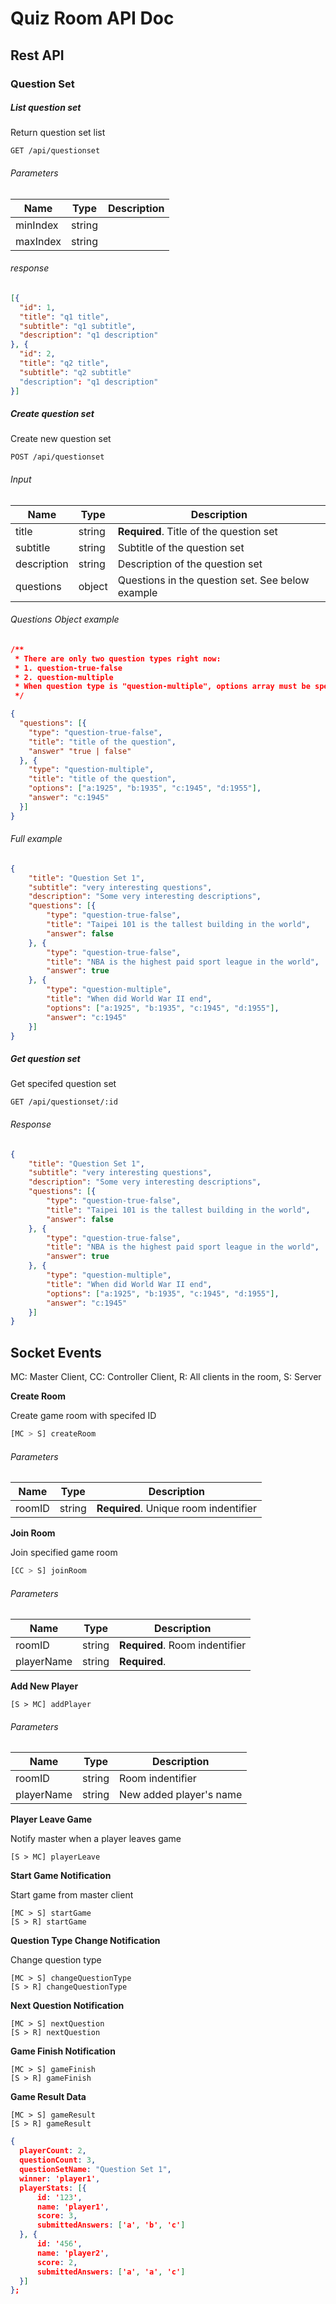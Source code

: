 # Quiz Room API Doc

## Rest API

### Question Set

##### List question set

Return question set list

```
GET /api/questionset
```

###### Parameters

| Name     | Type   | Description |
| -------- | ------ | ----------- |
| minIndex | string |             |
| maxIndex | string |             |

###### response 

```json
[{
  "id": 1,
  "title": "q1 title",
  "subtitle": "q1 subtitle",
  "description": "q1 description"
}, {
  "id": 2,
  "title": "q2 title",
  "subtitle": "q2 subtitle"
  "description": "q1 description"
}]
```



##### Create question set

Create new question set

```
POST /api/questionset
```

###### Input

| Name        | Type   | Description                              |
| ----------- | ------ | ---------------------------------------- |
| title       | string | __Required__. Title of the question set  |
| subtitle    | string | Subtitle of the question set             |
| description | string | Description of the question set          |
| questions   | object | Questions in the question set. See below example |

###### Questions Object example

```json
/** 
 * There are only two question types right now:
 * 1. question-true-false
 * 2. question-multiple
 * When question type is "question-multiple", options array must be specified
 */

{
  "questions": [{
  	"type": "question-true-false",
    "title": "title of the question",
    "answer" "true | false"
  }, {
  	"type": "question-multiple",
    "title": "title of the question",
    "options": ["a:1925", "b:1935", "c:1945", "d:1955"],
    "answer": "c:1945"
  }]
}
```

###### Full example

```json
{
	"title": "Question Set 1",
	"subtitle": "very interesting questions",
	"description": "Some very interesting descriptions",
	"questions": [{
		"type": "question-true-false",
		"title": "Taipei 101 is the tallest building in the world",
		"answer": false
	}, {
		"type": "question-true-false",
		"title": "NBA is the highest paid sport league in the world",
		"answer": true
	}, {
		"type": "question-multiple",
		"title": "When did World War II end",
		"options": ["a:1925", "b:1935", "c:1945", "d:1955"],
		"answer": "c:1945"
	}]
}
```

##### Get question set

Get specifed question set

```
GET /api/questionset/:id
```

###### Response

```json
{
	"title": "Question Set 1",
	"subtitle": "very interesting questions",
	"description": "Some very interesting descriptions",
	"questions": [{
		"type": "question-true-false",
		"title": "Taipei 101 is the tallest building in the world",
		"answer": false
	}, {
		"type": "question-true-false",
		"title": "NBA is the highest paid sport league in the world",
		"answer": true
	}, {
		"type": "question-multiple",
		"title": "When did World War II end",
		"options": ["a:1925", "b:1935", "c:1945", "d:1955"],
		"answer": "c:1945"
	}]
}
```

## Socket Events

MC: Master Client, CC: Controller Client, R: All clients in the room, S: Server



**Create Room**

Create game room with specifed ID

```bash
[MC > S] createRoom
```

###### Parameters

| Name   | Type   | Description                           |
| ------ | ------ | ------------------------------------- |
| roomID | string | **Required**. Unique room indentifier |



**Join Room**

Join specified game room

```bash
[CC > S] joinRoom
```

###### Parameters

| Name       | Type   | Description                    |
| ---------- | ------ | ------------------------------ |
| roomID     | string | **Required**. Room indentifier |
| playerName | string | **Required**.                  |



**Add New Player**

```
[S > MC] addPlayer
```

###### Parameters

| Name       | Type   | Description             |
| ---------- | ------ | ----------------------- |
| roomID     | string | Room indentifier        |
| playerName | string | New added player's name |



**Player Leave Game**

Notify master when a player leaves game

```
[S > MC] playerLeave
```



**Start Game Notification**

Start game from master client

```
[MC > S] startGame
[S > R] startGame
```



**Question Type Change Notification**

Change question type

```
[MC > S] changeQuestionType
[S > R] changeQuestionType
```



**Next Question Notification**

```
[MC > S] nextQuestion
[S > R] nextQuestion
```



**Game Finish Notification**

```
[MC > S] gameFinish
[S > R] gameFinish
```



**Game Result Data**

```
[MC > S] gameResult
[S > R] gameResult
```

```json
{
  playerCount: 2,
  questionCount: 3,
  questionSetName: "Question Set 1",
  winner: 'player1',
  playerStats: [{
      id: '123',
      name: 'player1',
      score: 3,
      submittedAnswers: ['a', 'b', 'c']
  }, {
      id: '456',
      name: 'player2',
      score: 2,
      submittedAnswers: ['a', 'a', 'c']
  }]
};
```

